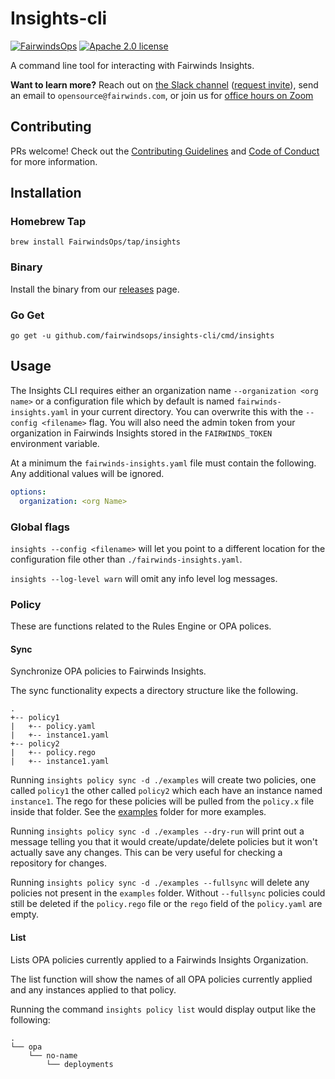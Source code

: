 # Insights-cli

[![FairwindsOps](https://circleci.com/gh/FairwindsOps/insights-cli.svg?style=svg)](https://circleci.com/gh/FairwindsOps/insights-cli)
[![Apache 2.0 license](https://img.shields.io/badge/license-Apache2-brightgreen.svg)](https://opensource.org/licenses/Apache-2.0)

A command line tool for interacting with Fairwinds Insights.

**Want to learn more?** Reach out on [the Slack channel](https://fairwindscommunity.slack.com/messages/fairwinds-insights) ([request invite](https://join.slack.com/t/fairwindscommunity/shared_invite/zt-e3c6vj4l-3lIH6dvKqzWII5fSSFDi1g)), send an email to `opensource@fairwinds.com`, or join us for [office hours on Zoom](https://fairwindscommunity.slack.com/messages/office-hours)


## Contributing

PRs welcome! Check out the [Contributing Guidelines](CONTRIBUTING.md) and
[Code of Conduct](CODE_OF_CONDUCT.md) for more information.

## Installation

### Homebrew Tap

```
brew install FairwindsOps/tap/insights
```

### Binary

Install the binary from our [releases](https://github.com/FairwindsOps/insights-cli/releases) page.

### Go Get

```
go get -u github.com/fairwindsops/insights-cli/cmd/insights
```

## Usage

The Insights CLI requires either an organization name `--organization <org name>` or a configuration file which by default is named `fairwinds-insights.yaml` in your current directory. You can overwrite this with the `--config <filename>` flag. You will also need the admin token from your organization in Fairwinds Insights stored in the `FAIRWINDS_TOKEN` environment variable.

At a minimum the `fairwinds-insights.yaml` file must contain the following. Any additional values will be ignored.

```yaml
options:
  organization: <org Name>
```

### Global flags

`insights --config <filename>` will let you point to a different location for the configuration file other than `./fairwinds-insights.yaml`.

`insights --log-level warn` will omit any info level log messages.

### Policy

These are functions related to the Rules Engine or OPA polices.

#### Sync

Synchronize OPA policies to Fairwinds Insights.

The sync functionality expects a directory structure like the following.

```
.
+-- policy1
|   +-- policy.yaml
|   +-- instance1.yaml
+-- policy2
|   +-- policy.rego
|   +-- instance1.yaml
```

Running `insights policy sync -d ./examples` will create two policies, one called `policy1` the other called `policy2` which each have an instance named `instance1`. The rego for these policies will be pulled from the `policy.x` file inside that folder. See the [examples](https://github.com/FairwindsOps/insights-plugins/tree/master/plugins/opa/examples) folder for more examples.

Running `insights policy sync -d ./examples --dry-run` will print out a message telling you that it would create/update/delete policies but it won't actually save any changes. This can be very useful for checking a repository for changes.

Running `insights policy sync -d ./examples --fullsync` will delete any policies not present in the `examples` folder. Without `--fullsync` policies could still be deleted if the `policy.rego` file or the `rego` field of the `policy.yaml` are empty.

#### List

Lists OPA policies currently applied to a Fairwinds Insights Organization.

The list function will show the names of all OPA policies currently applied and any instances applied to that policy.

Running the command `insights policy list` would display output like the following:

```
.
└── opa
    └── no-name
        └── deployments
```
